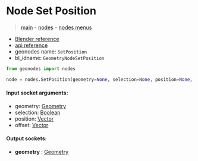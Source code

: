 # Node Set Position

> [main](../structure.md) - [nodes](nodes.md) - [nodes menus](nodes_menus.md)

- [Blender reference](https://docs.blender.org/manual/en/latest/modeling/geometry_nodes/geometry/set_position.html)
- [api reference](https://docs.blender.org/api/current/bpy.types.GeometryNodeSetPosition.html)
- geonodes name: `SetPosition`
- bl_idname: `GeometryNodeSetPosition`

```python
from geonodes import nodes

node = nodes.SetPosition(geometry=None, selection=None, position=None, offset=None)
```

#### Input socket arguments:

- geometry: [Geometry](Geometry.md)
- selection: [Boolean](Boolean.md)
- position: [Vector](Vector.md)
- offset: [Vector](Vector.md)

#### Output sockets:

- **geometry** : [Geometry](Geometry.md)

